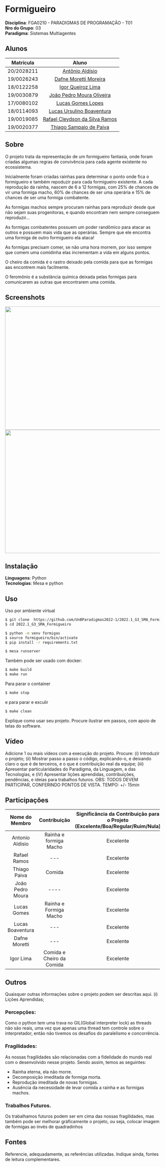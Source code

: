 # Formigueiro

**Disciplina**: FGA0210 - PARADIGMAS DE PROGRAMAÇÃO - T01 <br>
**Nro do Grupo**: 03<br>
**Paradigma**: Sistemas Multiagentes<br>

## Alunos

|Matrícula | Aluno |
| :--: | :--: |
| 20/2028211 |  [Antônio Aldísio](https://github.com/AntonioAldisio/) |
| 19/0026243 |  [Dafne Moretti Moreira](https://github.com/DafneM/) |
| 18/0122258 |  [Igor Queiroz Lima](https://github.com/igorq937/) |
| 19/0030879 |  [João Pedro Moura Oliveira](https://github.com/Joao-Moura/) |
| 17/0080102 |  [Lucas Gomes Lopes](https://github.com/LucasGlopes/) |
| 18/0114093 |  [Lucas Ursulino Boaventura](https://github.com/lboaventura25/) |
| 19/0019085 |  [Rafael Cleydson da Silva Ramos](https://github.com/RcleydsonR/) |
| 19/0020377 |  [Thiago Sampaio de Paiva](https://github.com/thiagohdaqw/) |

## Sobre 
O projeto trata da representação de um formigueiro fantasia, onde foram criadas algumas regras de convivência para cada agente existente no ecossistema. 

Inicialmente foram criadas rainhas para determinar o ponto onde fica o formigueiro e também repoduzir para cada formigueiro existente. A cada reprodução da rainha, nascem de 6 a 12 formigas, com 25% de chances de vir uma formiga macho, 60% de chances de ser uma operária e 15% de chances de ser uma formiga combatente.

As formigas machos sempre procuram rainhas para reproduzir desde que não sejam suas progenitoras, e quando encontram nem sempre conseguem reproduzir...

As formigas combatentes possuem um poder randômico para atacar as outros e possuem mais vida que as operárias. Sempre que ele encontra uma formiga de outro formigueiro ela ataca!

As formigas precisam comer, se não uma hora morrem, por isso sempre que comem uma comidinha elas incrementam a vida em alguns pontos.

O cheiro da comida é o rastro deixado pela comida para que as formigas aas encontrem mais facilmente.

O feromônio é a substância química deixada pelas formigas para comunicarem as outras que encontrarem uma comida.

## Screenshots

<p>
    <img src="https://user-images.githubusercontent.com/49161615/188467430-4aa6450d-3db8-4cd2-b8e8-0e5857e18b6a.png" width="700" height="400" />
    <img src="https://user-images.githubusercontent.com/49161615/188467460-f61cc0c3-2c44-45de-a911-82920679e8fc.png" width="700" height="400" />
</p>


## Instalação 
**Linguagens**: Python<br>
**Tecnologias**: Mesa e python<br>


## Uso 
Uso por ambiente virtual 
```bash
$ git clone  https://github.com/UnBParadigmas2022-1/2022.1_G3_SMA_Formigueiro.git
$ cd 2022.1_G3_SMA_Formigueiro

$ python -m venv formigas
$ source formigueiro/bin/activate
$ pip install -r requirements.txt

$ mesa runserver
```

Também pode ser usado com docker:

```bash
$ make build
$ make run
```
Para parar o container

```bash
$ make stop
```
e para parar e exculir

```bash
$ make clean
```

Explique como usar seu projeto.
Procure ilustrar em passos, com apoio de telas do software.

## Vídeo
Adicione 1 ou mais vídeos com a execução do projeto.
Procure: 
(i) Introduzir o projeto;
(ii) Mostrar passo a passo o código, explicando-o, e deixando claro o que é de terceiros, e o que é contribuição real da equipe;
(iii) Apresentar particularidades do Paradigma, da Linguagem, e das Tecnologias, e
(iV) Apresentar lições aprendidas, contribuições, pendências, e ideias para trabalhos futuros.
OBS: TODOS DEVEM PARTICIPAR, CONFERINDO PONTOS DE VISTA.
TEMPO: +/- 15min


## Participações

|Nome do Membro | Contribuição | Significância da Contribuição para o Projeto (Excelente/Boa/Regular/Ruim/Nula) |
| :--:| :--: | :--: |
| Antonio Aldisio  |  Rainha e formiga Macho | Excelente |
| Rafael Ramos  | --- | Excelente |
| Thiago Paiva  | Comida | Excelente |
| João Pedro Moura | ---- | Excelente |
| Lucas Gomes | Rainha e Formiga Macho | Excelente |
| Lucas Boaventura |  ---| Excelente |
| Dafne Moretti | --- | Excelente |
| Igor Lima | Comida e Cheiro da Comida | Excelente |

## Outros 
Quaisquer outras informações sobre o projeto podem ser descritas aqui.
(i) Lições Aprendidas;

### Percepções:
Como o python tem uma trava no GIL(Global interpreter lock) as threads não são reais, uma vez que apenas uma thread tem controle sobre o interpretador, então não tivemos os desafios do paralelismo e concorrência.

### Fragilidades:
As nossas fragilidades são relacionadas com a fidelidade do mundo real com o desenvolvido nesse projeto. Sendo assim, temos as seguintes:
- Rainha eterna, ela não morre.
- Decomposição imeditada de formiga morta.
- Reprodução imeditada de novas formigas.
- Ausência da necessidade de levar comida a rainha e as formigas machos.


### Trabalhos Futuros.
Os trabalhamos futuros podem ser em cima das nossas fragilidades, mas também pode ser melhorar gráficamente o projeto, ou seja, colocar imagem de formigas ao invés de quadradinhos


## Fontes
Referencie, adequadamente, as referências utilizadas.
Indique ainda, fontes de leitura complementares.
